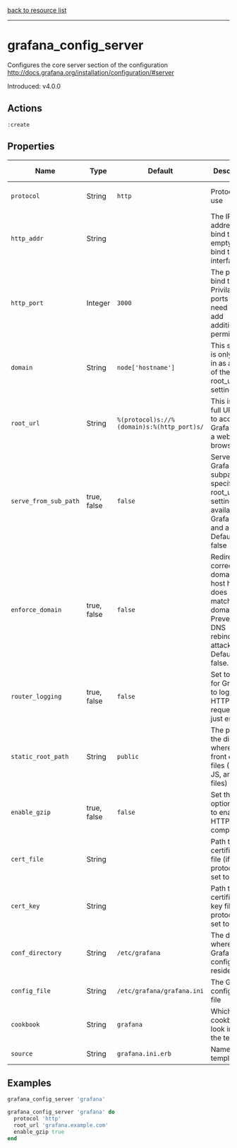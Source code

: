 [back to resource list](https://github.com/sous-chefs/grafana#resources)

---

# grafana_config_server

Configures the core server section of the configuration <http://docs.grafana.org/installation/configuration/#server>

Introduced: v4.0.0

## Actions

`:create`

## Properties

| Name                | Type        |  Default                                  | Description                                             | Allowed Values
| ------------------- | ----------- | ----------------------------------------- | ------------------------------------------------------- | --------------- |
| `protocol`          | String      | `http`                                    | Protocol to use                                         |http https socket
| `http_addr`         | String      |                                           | The IP address to bind to. If empty will bind to all interfaces|
| `http_port`         | Integer     | `3000`                                    | The port to bind to, Privilaged ports will need you to add additional permissions|
| `domain`            | String      | `node['hostname']`                        | This setting is only used in as a part of the root_url setting |
| `root_url`          | String      | `%(protocol)s://%(domain)s:%(http_port)s/`| This is the full URL used to access Grafana from a web browser|
| `serve_from_sub_path`| true, false | `false`                                  | Serve Grafana from subpath specified in root_url setting. Only available on Grafana 6.3 and above. Default is false|
| `enforce_domain`    | true, false | `false`                                   | Redirect to correct domain if host header does not match domain. Prevents DNS rebinding attacks. Default is false.|
| `router_logging`    | true, false | `false`                                   | Set to true for Grafana to log all HTTP requests (not just errors). | true, false
| `static_root_path`  | String      | `public`                                  | The path to the directory where the front end files (HTML, JS, and CSS files)|
| `enable_gzip`       | true, false | `false`                                   | Set this option to true to enable HTTP compression.  | true, false
| `cert_file`         | String      |                                           | Path to the certificate file (if protocol is set to https).  |
| `cert_key`          | String      |                                           | Path to the certificate key file (if protocol is set to https).  |
| `conf_directory`    | String      | `/etc/grafana`                            | The directory where the Grafana configuration resides   | Valid directory
| `config_file`       | String      | `/etc/grafana/grafana.ini`                | The Grafana configuration file                          | Valid file path
| `cookbook`          | String      | `grafana`                                 | Which cookbook to look in for the template              |
| `source`            | String      | `grafana.ini.erb`                         | Name of the template                                    |

## Examples

```ruby
grafana_config_server 'grafana'
```

```ruby
grafana_config_server 'grafana' do
  protocol 'http'
  root_url 'grafana.example.com'
  enable_gzip true
end
```
